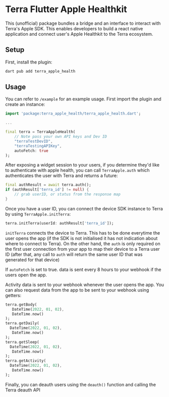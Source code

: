 # Terra Flutter Apple Healthkit

This (unofficial) package bundles a bridge and an interface to interact with Terra's Apple SDK. This enables developers to build a react native application and connect user's Apple Healthkit to the Terra ecosystem.

## Setup

First, install the plugin:

```sh
dart pub add terra_apple_health
```

## Usage

You can refer to `/example` for an example usage. First import the plugin and create an instance:

```dart
import 'package:terra_apple_health/terra_apple_health.dart';

...

final terra = TerraAppleHealth(
    // Note pass your own API keys and Dev ID
    "terraTestDevID",
    "terraTestingAPIKey",
    autoFetch: true
);
```


After exposing a widget session to your users, if you determine they'd like to authenticate with apple health, you can call `TerraApple.auth` which authenticates the user with Terra and returns a future:

```dart
final authResult = await terra.auth();
if (authResult['terra_id'] != null) {
    // grab userID, or status from the response map
}
```

Once you have a user ID, you can connect the device SDK instance to Terra by using `TerraApple.initTerra`:

```dart
terra.initTerra(userId: authResult['terra_id']);
```

`initTerra` connects the device to Terra. This has to be done everytime the user opens the app (if the SDK is not initialised it has not indication about where to connect to Terra). On the other hand, the `auth` is only required on the first user connection from your app to map their device to a Terra user ID (after that, any call to `auth` will return the same user ID that was generated for that device)

If `autoFetch` is set to true. data is sent every 8 hours to your webhook if the users open the app.

Activity data is sent to your webhook whenever the user opens the app. You can also request data from the app to be sent to your webhook using getters:

```dart
terra.getBody(
   DateTime(2022, 01, 02),
   DateTime.now()
);
terra.getDaily(
  DateTime(2022, 01, 02),
   DateTime.now()
);
terra.getSleep(
  DateTime(2022, 01, 02),
   DateTime.now()
);
terra.getActivity(
  DateTime(2022, 01, 02),
   DateTime.now()
);
```

Finally, you can deauth users using the `deauth()` function and calling the Terra deauth API